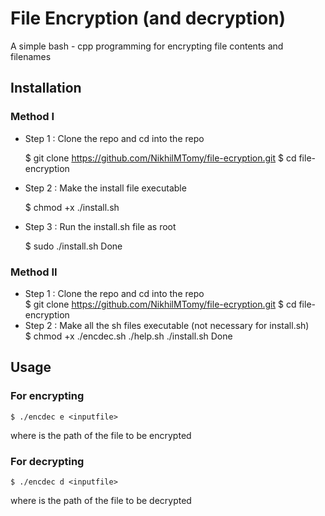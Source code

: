 # File Encryption (and decryption)
A simple bash - cpp programming for encrypting file contents and filenames

## Installation
### Method I
- Step 1 : Clone the repo and cd into the repo  

    $ git clone https://github.com/NikhilMTomy/file-ecryption.git
            $ cd file-encryption
- Step 2 : Make the install file executable  

    $ chmod +x ./install.sh
- Step 3 : Run the install.sh file as root  

    $ sudo ./install.sh
Done
### Method II
- Step 1 : Clone the repo and cd into the repo  
    $ git clone https://github.com/NikhilMTomy/file-ecryption.git
            $ cd file-encryption
- Step 2 : Make all the sh files executable (not necessary for install.sh)  
    $ chmod +x ./encdec.sh ./help.sh ./install.sh
Done
## Usage
### For encrypting
    $ ./encdec e <inputfile>
where <inputfile> is the path of the file to be encrypted
### For decrypting
    $ ./encdec d <inputfile>
where <inputfile> is the path of the file to be decrypted
